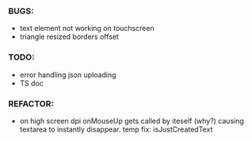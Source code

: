 ### BUGS:
- text element not working on touchscreen
- triangle resized borders offset

### TODO:
- error handling json uploading
- TS doc

### REFACTOR:
- on high screen dpi onMouseUp gets called by iteself (why?) causing textarea to instantly disappear. temp fix: isJustCreatedText